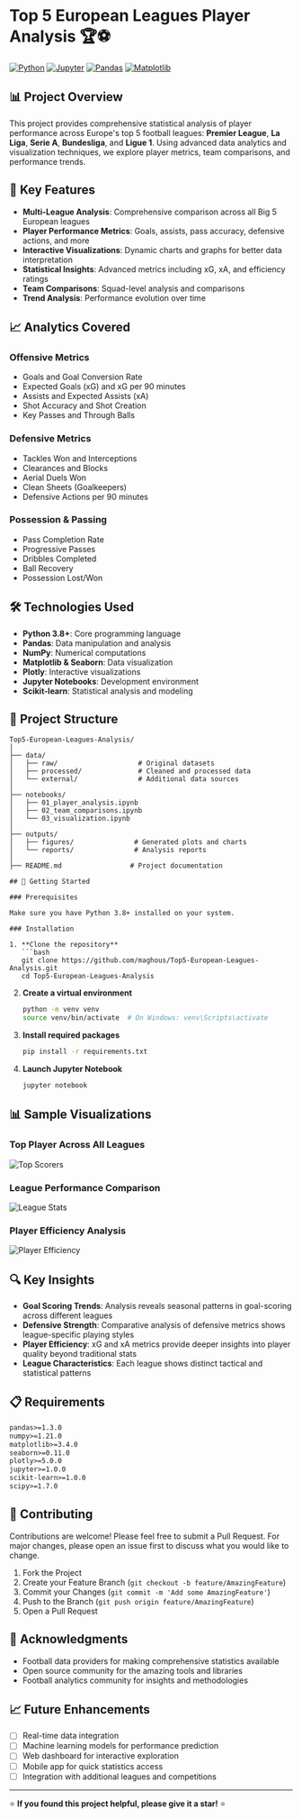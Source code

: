 # Top 5 European Leagues Player Analysis 🏆⚽

[![Python](https://img.shields.io/badge/Python-3.8+-blue.svg)](https://python.org)
[![Jupyter](https://img.shields.io/badge/Jupyter-Notebook-orange.svg)](https://jupyter.org)
[![Pandas](https://img.shields.io/badge/Pandas-Data%20Analysis-green.svg)](https://pandas.pydata.org)
[![Matplotlib](https://img.shields.io/badge/Matplotlib-Visualization-red.svg)](https://matplotlib.org)


## 📊 Project Overview

This project provides comprehensive statistical analysis of player performance across Europe's top 5 football leagues: **Premier League**, **La Liga**, **Serie A**, **Bundesliga**, and **Ligue 1**. Using advanced data analytics and visualization techniques, we explore player metrics, team comparisons, and performance trends.

## 🎯 Key Features

- **Multi-League Analysis**: Comprehensive comparison across all Big 5 European leagues
- **Player Performance Metrics**: Goals, assists, pass accuracy, defensive actions, and more
- **Interactive Visualizations**: Dynamic charts and graphs for better data interpretation
- **Statistical Insights**: Advanced metrics including xG, xA, and efficiency ratings
- **Team Comparisons**: Squad-level analysis and comparisons
- **Trend Analysis**: Performance evolution over time

## 📈 Analytics Covered

### Offensive Metrics
- Goals and Goal Conversion Rate
- Expected Goals (xG) and xG per 90 minutes
- Assists and Expected Assists (xA)
- Shot Accuracy and Shot Creation
- Key Passes and Through Balls

### Defensive Metrics
- Tackles Won and Interceptions
- Clearances and Blocks
- Aerial Duels Won
- Clean Sheets (Goalkeepers)
- Defensive Actions per 90 minutes

### Possession & Passing
- Pass Completion Rate
- Progressive Passes
- Dribbles Completed
- Ball Recovery
- Possession Lost/Won

## 🛠️ Technologies Used

- **Python 3.8+**: Core programming language
- **Pandas**: Data manipulation and analysis
- **NumPy**: Numerical computations
- **Matplotlib & Seaborn**: Data visualization
- **Plotly**: Interactive visualizations
- **Jupyter Notebooks**: Development environment
- **Scikit-learn**: Statistical analysis and modeling

## 📁 Project Structure

```
Top5-European-Leagues-Analysis/
│
├── data/
│   ├── raw/                    # Original datasets
│   ├── processed/              # Cleaned and processed data
│   └── external/               # Additional data sources
│
├── notebooks/
│   ├── 01_player_analysis.ipynb
│   ├── 02_team_comparisons.ipynb
│   └── 03_visualization.ipynb
│
├── outputs/
│   ├── figures/               # Generated plots and charts
│   └── reports/               # Analysis reports
│
├── README.md                 # Project documentation

## 🚀 Getting Started

### Prerequisites

Make sure you have Python 3.8+ installed on your system.

### Installation

1. **Clone the repository**
   ```bash
   git clone https://github.com/maghous/Top5-European-Leagues-Analysis.git
   cd Top5-European-Leagues-Analysis
   ```

2. **Create a virtual environment**
   ```bash
   python -m venv venv
   source venv/bin/activate  # On Windows: venv\Scripts\activate
   ```

3. **Install required packages**
   ```bash
   pip install -r requirements.txt
   ```

4. **Launch Jupyter Notebook**
   ```bash
   jupyter notebook
   ```

## 📊 Sample Visualizations

### Top Player Across All Leagues
![Top Scorers](outputs/figures/Top_Performers.png)

### League Performance Comparison
![League Stats](outputs/figures/league_performance_radar.png)

### Player Efficiency Analysis
![Player Efficiency](outputs/figures/player_efficiency_scatter.png)

## 🔍 Key Insights

- **Goal Scoring Trends**: Analysis reveals seasonal patterns in goal-scoring across different leagues
- **Defensive Strength**: Comparative analysis of defensive metrics shows league-specific playing styles
- **Player Efficiency**: xG and xA metrics provide deeper insights into player quality beyond traditional stats
- **League Characteristics**: Each league shows distinct tactical and statistical patterns

## 📋 Requirements

```txt
pandas>=1.3.0
numpy>=1.21.0
matplotlib>=3.4.0
seaborn>=0.11.0
plotly>=5.0.0
jupyter>=1.0.0
scikit-learn>=1.0.0
scipy>=1.7.0
```

## 🤝 Contributing

Contributions are welcome! Please feel free to submit a Pull Request. For major changes, please open an issue first to discuss what you would like to change.

1. Fork the Project
2. Create your Feature Branch (`git checkout -b feature/AmazingFeature`)
3. Commit your Changes (`git commit -m 'Add some AmazingFeature'`)
4. Push to the Branch (`git push origin feature/AmazingFeature`)
5. Open a Pull Request


## 🙏 Acknowledgments

- Football data providers for making comprehensive statistics available
- Open source community for the amazing tools and libraries
- Football analytics community for insights and methodologies

## 📈 Future Enhancements

- [ ] Real-time data integration
- [ ] Machine learning models for performance prediction
- [ ] Web dashboard for interactive exploration
- [ ] Mobile app for quick statistics access
- [ ] Integration with additional leagues and competitions

---

⭐ **If you found this project helpful, please give it a star!** ⭐
